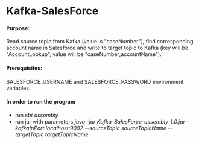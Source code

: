 # Kafka-SalesForce
#### Purpose:
Read source topic from Kafka (value is "caseNumber"), find corresponding account name in Salesforce and write to target topic to Kafka (key will be "AccountLookup", value will be "caseNumber;accountName").  

#### Prerequisites:
SALESFORCE_USERNAME and SALESFORCE_PASSWORD environment variables.

#### In order to run the program

- run *sbt assembly*
- run jar with parameters *java -jar Kafka-SalesForce-assembly-1.0.jar --kafkaIpPort localhost:9092 --sourceTopic sourceTopicName --targetTopic targetTopicName*
